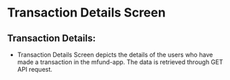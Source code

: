 # Transaction Details Screen

## **Transaction Details:**

* Transaction Details Screen depicts the details of the users who have made a transaction in the mfund-app. The data is retrieved through GET API request.

